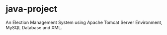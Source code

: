 # java-project
An Election Management System using Apache Tomcat Server Environment, MySQL Database and XML.
